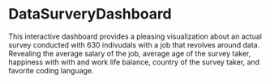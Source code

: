 # DataSurveryDashboard
This interactive dashboard provides a pleasing visualization about an actual survey conducted with 630 indivudals with a job that revolves around data.  Revealing the average salary of the job, average age of the survey taker, happiness with with and work life balance, country of the survey taker, and favorite coding language.
